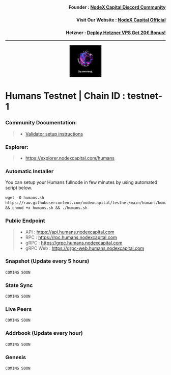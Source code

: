 <h3><p style="font-size:14px" align="right">Founder :
<a href="https://discord.gg/nodexcapital" target="_blank">NodeX Capital Discord Community</a></p></h3>
<h3><p style="font-size:14px" align="right">Visit Our Website :
<a href="https://discord.gg/nodexcapital" target="_blank">NodeX Capital Official</a></p></h3>
<h3><p style="font-size:14px" align="right">Hetzner :
<a href="https://hetzner.cloud/?ref=bMTVi7dcwSgA" target="_blank">Deploy Hetzner VPS Get 20€ Bonus!</a></h3>
<hr>

<p align="center">
  <img height="100" height="auto" src="https://raw.githubusercontent.com/Nodeist/Kurulumlar/main/logos/humans.png">
</p>

# Humans Testnet | Chain ID : testnet-1

### Community Documentation:
>- [Validator setup instructions](https://polkachu.com/testnets/humans)

### Explorer:
>-  https://explorer.nodexcapital.com/humans

### Automatic Installer
You can setup your Humans fullnode in few minutes by using automated script below.
```
wget -O humans.sh https://raw.githubusercontent.com/nodexcapital/testnet/main/humans/humans.sh && chmod +x humans.sh && ./humans.sh
```
### Public Endpoint

>- API : https://api.humans.nodexcapital.com
>- RPC : https://rpc.humans.nodexcapital.com
>- gRPC : https://grpc.humans.nodexcapital.com
>- gRPC Web : https://grpc-web.humans.nodexcapital.com

### Snapshot (Update every 5 hours)
```
COMING SOON
```

### State Sync
```
COMING SOON
```

### Live Peers
```
COMING SOON
```
### Addrbook (Update every hour)
```
COMING SOON
```
### Genesis
```
COMING SOON
```